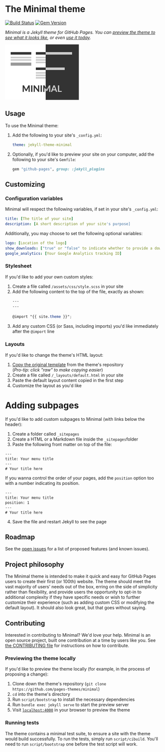 # The Minimal theme

[![Build Status](https://travis-ci.org/pages-themes/minimal.svg?branch=master)](https://travis-ci.org/pages-themes/minimal) [![Gem Version](https://badge.fury.io/rb/jekyll-theme-minimal.svg)](https://badge.fury.io/rb/jekyll-theme-minimal)

*Minimal is a Jekyll theme for GitHub Pages. You can [preview the theme to see what it looks like](http://pages-themes.github.io/minimal), or even [use it today](#usage).*

![Thumbnail of minimal](thumbnail.png)

## Usage

To use the Minimal theme:

1. Add the following to your site's `_config.yml`:

    ```yml
    theme: jekyll-theme-minimal
    ```

2. Optionally, if you'd like to preview your site on your computer, add the following to your site's `Gemfile`:

    ```ruby
    gem "github-pages", group: :jekyll_plugins
    ```



## Customizing

### Configuration variables

Minimal will respect the following variables, if set in your site's `_config.yml`:

```yml
title: [The title of your site]
description: [A short description of your site's purpose]
```

Additionally, you may choose to set the following optional variables:

```yml
logo: [Location of the logo]
show_downloads: ["true" or "false" to indicate whether to provide a download URL]
google_analytics: [Your Google Analytics tracking ID]
```

### Stylesheet

If you'd like to add your own custom styles:

1. Create a file called `/assets/css/style.scss` in your site
2. Add the following content to the top of the file, exactly as shown:
    ```scss
    ---
    ---

    @import "{{ site.theme }}";
    ```
3. Add any custom CSS (or Sass, including imports) you'd like immediately after the `@import` line

### Layouts

If you'd like to change the theme's HTML layout:

1. [Copy the original template](https://github.com/pages-themes/minimal/blob/master/_layouts/default.html) from the theme's repository<br />(*Pro-tip: click "raw" to make copying easier*)
2. Create a file called `/_layouts/default.html` in your site
3. Paste the default layout content copied in the first step
4. Customize the layout as you'd like

# Adding subpages

If you'd like to add custom subpages to Minimal (with links below the header):

1. Create a folder called `_sitepages`
2. Create a HTML or a Markdown file inside the `_sitepages`folder
3. Paste the following front matter on top of the file:
  ```
  ---
  title: Your menu title
  ---
  # Your title here
  ```  

  If you wanna control the order of your pages, add the `position` option too with a number indicating its position.

  ```
  ---
  title: Your menu title
  position: 1
  ---
  # Your title here
  ```

4. Save the file and restart Jekyll to see the page

## Roadmap

See the [open issues](https://github.com/pages-themes/minimal/issues) for a list of proposed features (and known issues).

## Project philosophy

The Minimal theme is intended to make it quick and easy for GitHub Pages users to create their first (or 100th) website. The theme should meet the vast majority of users' needs out of the box, erring on the side of simplicity rather than flexibility, and provide users the opportunity to opt-in to additional complexity if they have specific needs or wish to further customize their experience (such as adding custom CSS or modifying the default layout). It should also look great, but that goes without saying.

## Contributing

Interested in contributing to Minimal? We'd love your help. Minimal is an open source project, built one contribution at a time by users like you. See [the CONTRIBUTING file](docs/CONTRIBUTING.md) for instructions on how to contribute.

### Previewing the theme locally

If you'd like to preview the theme locally (for example, in the process of proposing a change):

1. Clone down the theme's repository (`git clone https://github.com/pages-themes/minimal`)
2. `cd` into the theme's directory
3. Run `script/bootstrap` to install the necessary dependencies
4. Run `bundle exec jekyll serve` to start the preview server
5. Visit [`localhost:4000`](http://localhost:4000) in your browser to preview the theme

### Running tests

The theme contains a minimal test suite, to ensure a site with the theme would build successfully. To run the tests, simply run `script/cibuild`. You'll need to run `script/bootstrap` one before the test script will work.
